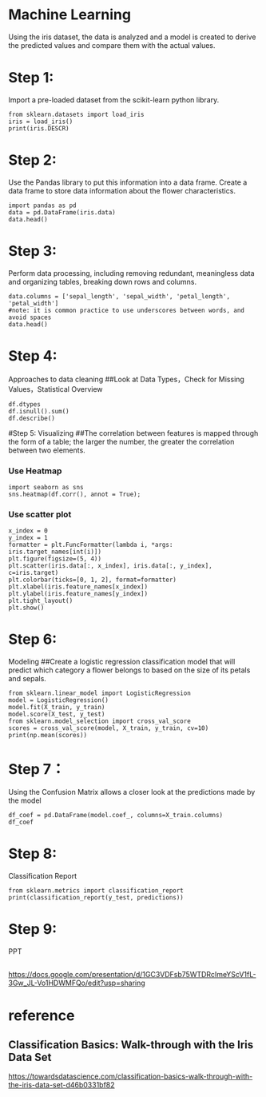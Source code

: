 # Machine Learning
Using the iris dataset, the data is analyzed and a model is created to derive the predicted values and compare them with the actual values.

# Step 1:
Import a pre-loaded dataset from the scikit-learn python library.
```
from sklearn.datasets import load_iris
iris = load_iris()
print(iris.DESCR)
```
# Step 2:
Use the Pandas library to put this information into a data frame. Create a data frame to store data information about the flower characteristics.
```
import pandas as pd
data = pd.DataFrame(iris.data)
data.head()
```
# Step 3: 
Perform data processing, including removing redundant, meaningless data and organizing tables, breaking down rows and columns.
```
data.columns = ['sepal_length', 'sepal_width', 'petal_length', 'petal_width']
#note: it is common practice to use underscores between words, and avoid spaces
data.head() 
```

# Step 4: 
Approaches to data cleaning
##Look at Data Types，Check for Missing Values，Statistical Overview
```
df.dtypes
df.isnull().sum()
df.describe()
```

#Step 5:
Visualizing
##The correlation between features is mapped through the form of a table; the larger the number, the greater the correlation between two elements.
### Use Heatmap
```
import seaborn as sns
sns.heatmap(df.corr(), annot = True);
```
### Use scatter plot
```
x_index = 0
y_index = 1
formatter = plt.FuncFormatter(lambda i, *args: iris.target_names[int(i)])
plt.figure(figsize=(5, 4))
plt.scatter(iris.data[:, x_index], iris.data[:, y_index], c=iris.target)
plt.colorbar(ticks=[0, 1, 2], format=formatter)
plt.xlabel(iris.feature_names[x_index])
plt.ylabel(iris.feature_names[y_index])
plt.tight_layout()
plt.show()
```


# Step 6:
Modeling
##Create a logistic regression classification model that will predict which category a flower belongs to based on the size of its petals and sepals.
```
from sklearn.linear_model import LogisticRegression
model = LogisticRegression()
model.fit(X_train, y_train)
model.score(X_test, y_test)
from sklearn.model_selection import cross_val_score
scores = cross_val_score(model, X_train, y_train, cv=10)
print(np.mean(scores))
```


# Step 7：
Using the Confusion Matrix allows a closer look at the predictions made by the model
```
df_coef = pd.DataFrame(model.coef_, columns=X_train.columns)
df_coef
```
# Step 8:
Classification Report
```
from sklearn.metrics import classification_report
print(classification_report(y_test, predictions))
```

# Step 9:
PPT
##
https://docs.google.com/presentation/d/1GC3VDFsb75WTDRcImeYScV1fL-3Gw_JL-Vo1HDWMFQo/edit?usp=sharing

# reference
## Classification Basics: Walk-through with the Iris Data Set
https://towardsdatascience.com/classification-basics-walk-through-with-the-iris-data-set-d46b0331bf82

